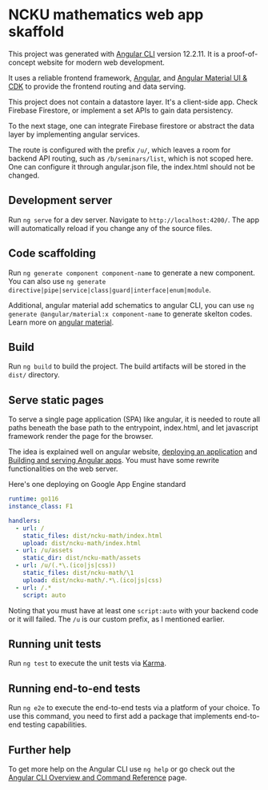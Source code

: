 # NCKU mathematics web app skaffold

This project was generated with [Angular CLI](https://github.com/angular/angular-cli) version 12.2.11.
It is a proof-of-concept website for modern web development.

It uses a reliable frontend framework, [Angular](https://angular.io/), and [Angular Material UI & CDK](https://material.angular.io/) to provide the frontend routing and data serving.

This project does not contain a datastore layer. It's a client-side app. Check Firebase Firestore, or implement a set APIs to gain data persistency.

To the next stage, one can integrate Firebase firestore or abstract the data layer by implementing angular services.

The route is configured with the prefix `/u/`, which leaves a room for backend API routing, such as `/b/seminars/list`, which is not scoped here. One can configure it through angular.json file, the index.html should not be changed.

## Development server

Run `ng serve` for a dev server. Navigate to `http://localhost:4200/`. The app will automatically reload if you change any of the source files.

## Code scaffolding

Run `ng generate component component-name` to generate a new component. You can also use `ng generate directive|pipe|service|class|guard|interface|enum|module`.

Additional, angular material add schematics to angular CLI, you can use `ng generate @angular/material:x component-name` to generate skelton codes. Learn more on [angular material](https://material.angular.io/guide/schematics).

## Build

Run `ng build` to build the project. The build artifacts will be stored in the `dist/` directory.

## Serve static pages

To serve a single page application (SPA) like angular, it is needed to route all paths beneath the base path to the entrypoint, index.html, and let javascript framework render the page for the browser.

The idea is explained well on angular website, [deploying an application](https://angular.io/start/start-deployment) and [Building and serving Angular apps](https://angular.io/guide/build). You must have some rewrite functionalities on the web server.

Here's one deploying on Google App Engine standard

```yaml
runtime: go116
instance_class: F1

handlers:
  - url: /
    static_files: dist/ncku-math/index.html
    upload: dist/ncku-math/index.html
  - url: /u/assets
    static_dir: dist/ncku-math/assets
  - url: /u/(.*\.(ico|js|css))
    static_files: dist/ncku-math/\1
    upload: dist/ncku-math/.*\.(ico|js|css)
  - url: /.*
    script: auto
```

Noting that you must have at least one `script:auto` with your backend code or it will failed. The `/u` is our custom prefix, as I mentioned earlier.

## Running unit tests

Run `ng test` to execute the unit tests via [Karma](https://karma-runner.github.io).

## Running end-to-end tests

Run `ng e2e` to execute the end-to-end tests via a platform of your choice. To use this command, you need to first add a package that implements end-to-end testing capabilities.

## Further help

To get more help on the Angular CLI use `ng help` or go check out the [Angular CLI Overview and Command Reference](https://angular.io/cli) page.

